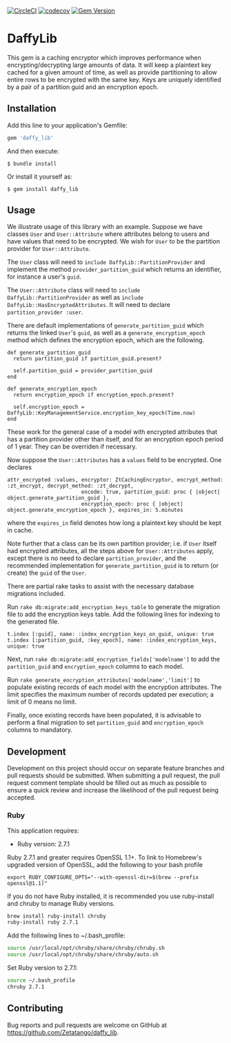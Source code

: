 [![CircleCI](https://circleci.com/gh/Zetatango/daffy_lib.svg?style=svg)](https://circleci.com/gh/Zetatango/daffy_lib) [![codecov](https://codecov.io/gh/Zetatango/daffy_lib/branch/master/graph/badge.svg?token=WxED9350q4)](https://codecov.io/gh/Zetatango/daffy_lib) [![Gem Version](https://badge.fury.io/rb/daffy_lib.svg)](https://badge.fury.io/rb/daffy_lib)
# DaffyLib

This gem is a caching encryptor which improves performance when encrypting/decrypting large amounts of data.  It will keep a plaintext key cached for a given amount of time, as well as provide partitioning to allow entire rows to be encrypted with the same key.  Keys are uniquely identified by a pair of a partition guid and an encryption epoch.

## Installation

Add this line to your application's Gemfile:

```ruby
gem 'daffy_lib'
```

And then execute:

    $ bundle install

Or install it yourself as:

    $ gem install daffy_lib

## Usage

We illustrate usage of this library with an example.  Suppose we have classes `User` and `User::Attribute` where attributes belong to users and have values that need to be encrypted.  We wish for `User` to be the partition provider for `User::Attribute`.

The `User` class will need to `include DaffyLib::PartitionProvider` and implement the method `provider_partition_guid` which returns an identifier, for instance a user's `guid`.

The `User::Attribute` class will need to `include DaffyLib::PartitionProvider` as well as `include DaffyLib::HasEncryptedAttributes`.  It will need to declare `partition_provider :user`.

There are default implementations of `generate_partition_guid` which returns the linked `User`'s `guid`, as well as a `generate_encryption_epoch` method which defines the encryption epoch, which are the following.

  ```
  def generate_partition_guid
    return partition_guid if partition_guid.present?

    self.partition_guid = provider_partition_guid
  end

  def generate_encryption_epoch
    return encryption_epoch if encryption_epoch.present?

    self.encryption_epoch = DaffyLib::KeyManagementService.encryption_key_epoch(Time.now)
  end
  ```
  
These work for the general case of a model with encrypted attributes that has a partition provider other than itself, and for an encryption epoch period of 1 year.  They can be overriden if necessary.

Now suppose the `User::Attributes` has a `values` field to be encrypted.  One declares

```
attr_encrypted :values, encryptor: ZtCachingEncryptor, encrypt_method: :zt_encrypt, decrypt_method: :zt_decrypt,
                        encode: true, partition_guid: proc { |object| object.generate_partition_guid },
                        encryption_epoch: proc { |object| object.generate_encryption_epoch }, expires_in: 5.minutes
```

where the `expires_in` field denotes how long a plaintext key should be kept in cache.

Note further that a class can be its own partition provider; i.e. if `User` itself had encrypted attributes, all the steps above for `User::Attributes` apply, except there is no need to declare `partition_provider`, and the recommended implementation for `generate_partition_guid` is to return (or create) the `guid` of the `User`.

There are partial rake tasks to assist with the necessary database migrations included.

Run `rake db:migrate:add_encryption_keys_table` to generate the migration file to add the encryption keys table.  Add the following lines for indexing to the generated file.

```
t.index [:guid], name: :index_encryption_keys_on_guid, unique: true
t.index [:partition_guid, :key_epoch], name: :index_encryption_keys, unique: true

```
Next, run `rake db:migrate:add_encryption_fields['modelname']` to add the `partition_guid` and `encryption_epoch` columns to each model.

Run `rake generate_encryption_attributes['modelname','limit']` to populate existing records of each model with the encryption attributes.  The limit specifies the maximum number of records updated per execution; a limit of 0 means no limit.

Finally, once existing records have been populated, it is advisable to perform a final migration to set `partition_guid` and `encryption_epoch` columns to mandatory.


## Development

Development on this project should occur on separate feature branches and pull requests should be submitted. When submitting a pull request, the pull request comment template should be filled out as much as possible to ensure a quick review and increase the likelihood of the pull request being accepted.

### Ruby

This application requires:

*   Ruby version: 2.7.1

Ruby 2.7.1 and greater requires OpenSSL 1.1+. To link to Homebrew's upgraded version of OpenSSL, add the following to your bash profile

```shell script
export RUBY_CONFIGURE_OPTS="--with-openssl-dir=$(brew --prefix openssl@1.1)"
```

If you do not have Ruby installed, it is recommended you use ruby-install and chruby to manage Ruby versions.

```bash
brew install ruby-install chruby
ruby-install ruby 2.7.1
```

Add the following lines to ~/.bash_profile:

```bash
source /usr/local/opt/chruby/share/chruby/chruby.sh
source /usr/local/opt/chruby/share/chruby/auto.sh
```

Set Ruby version to 2.7.1:

```bash
source ~/.bash_profile
chruby 2.7.1
```

## Contributing

Bug reports and pull requests are welcome on GitHub at https://github.com/Zetatango/daffy_lib.
